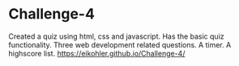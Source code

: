 # Challenge-4
Created a quiz using html, css and javascript.
Has the basic quiz functionality.
Three web development related questions.
A timer.
A highscore list.
https://eikohler.github.io/Challenge-4/